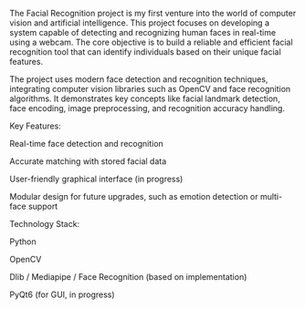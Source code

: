 The Facial Recognition project is my first venture into the world of computer vision and artificial intelligence. 
This project focuses on developing a system capable of detecting and recognizing human faces in real-time using a webcam. 
The core objective is to build a reliable and efficient facial recognition tool that can identify individuals based on their unique facial features.

The project uses modern face detection and recognition techniques, 
integrating computer vision libraries such as OpenCV and face recognition algorithms. 
It demonstrates key concepts like facial landmark detection, face encoding, image preprocessing, and recognition accuracy handling.

Key Features:

Real-time face detection and recognition

Accurate matching with stored facial data

User-friendly graphical interface (in progress)

Modular design for future upgrades, such as emotion detection or multi-face support

Technology Stack:

Python

OpenCV

Dlib / Mediapipe / Face Recognition (based on implementation)

PyQt6 (for GUI, in progress)
